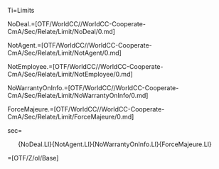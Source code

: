 Ti=Limits

NoDeal.=[OTF/WorldCC//WorldCC-Cooperate-CmA/Sec/Relate/Limit/NoDeal/0.md]

NotAgent.=[OTF/WorldCC//WorldCC-Cooperate-CmA/Sec/Relate/Limit/NotAgent/0.md]

NotEmployee.=[OTF/WorldCC//WorldCC-Cooperate-CmA/Sec/Relate/Limit/NotEmployee/0.md]

NoWarrantyOnInfo.=[OTF/WorldCC//WorldCC-Cooperate-CmA/Sec/Relate/Limit/NoWarrantyOnInfo/0.md]

ForceMajeure.=[OTF/WorldCC//WorldCC-Cooperate-CmA/Sec/Relate/Limit/ForceMajeure/0.md]

sec=<ol>{NoDeal.LI}{NotAgent.LI}{NoWarrantyOnInfo.LI}{ForceMajeure.LI}</ol>

=[OTF/Z/ol/Base]
